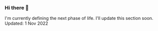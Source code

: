 ### Hi there 👋


<!-- **Keatnuxsuo/Keatnuxsuo** is a ✨ _special_ ✨ repository because its `README.md` (this file) appears on your GitHub profile. -->

I'm currently defining the next phase of life. I'll update this section soon. 
Updated: 1 Nov 2022
